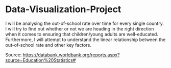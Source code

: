 # Data-Visualization-Project

I will be analysing the out-of-school rate over time for every single country. I will try to find out whether or not we are heading in the right direction when it comes to ensuring that children/young adults are well-educated. Furthermore, I will attempt to understand the linear relationship between the out-of-school rate and other key factors.

Source:
https://databank.worldbank.org/reports.aspx?source=Education%20Statistics#
